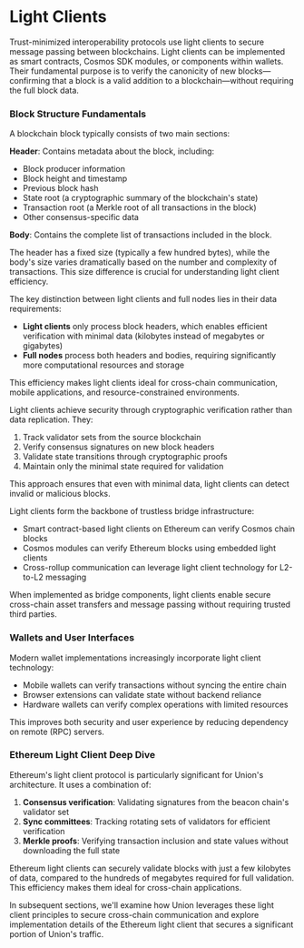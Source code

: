 # Light Clients

Trust-minimized interoperability protocols use light clients to secure message passing between blockchains. Light clients can be implemented as smart contracts, Cosmos SDK modules, or components within wallets. Their fundamental purpose is to verify the canonicity of new blocks—confirming that a block is a valid addition to a blockchain—without requiring the full block data.

### Block Structure Fundamentals

A blockchain block typically consists of two main sections:

**Header**: Contains metadata about the block, including:
  - Block producer information
  - Block height and timestamp
  - Previous block hash
  - State root (a cryptographic summary of the blockchain's state)
  - Transaction root (a Merkle root of all transactions in the block)
  - Other consensus-specific data

**Body**: Contains the complete list of transactions included in the block.

The header has a fixed size (typically a few hundred bytes), while the body's size varies dramatically based on the number and complexity of transactions. This size difference is crucial for understanding light client efficiency.

The key distinction between light clients and full nodes lies in their data requirements:

- **Light clients** only process block headers, which enables efficient verification with minimal data (kilobytes instead of megabytes or gigabytes)
- **Full nodes** process both headers and bodies, requiring significantly more computational resources and storage

This efficiency makes light clients ideal for cross-chain communication, mobile applications, and resource-constrained environments.

Light clients achieve security through cryptographic verification rather than data replication. They:

1. Track validator sets from the source blockchain
2. Verify consensus signatures on new block headers
3. Validate state transitions through cryptographic proofs
4. Maintain only the minimal state required for validation

This approach ensures that even with minimal data, light clients can detect invalid or malicious blocks.

Light clients form the backbone of trustless bridge infrastructure:

- Smart contract-based light clients on Ethereum can verify Cosmos chain blocks
- Cosmos modules can verify Ethereum blocks using embedded light clients
- Cross-rollup communication can leverage light client technology for L2-to-L2 messaging

When implemented as bridge components, light clients enable secure cross-chain asset transfers and message passing without requiring trusted third parties.

### Wallets and User Interfaces

Modern wallet implementations increasingly incorporate light client technology:

- Mobile wallets can verify transactions without syncing the entire chain
- Browser extensions can validate state without backend reliance
- Hardware wallets can verify complex operations with limited resources

This improves both security and user experience by reducing dependency on remote (RPC) servers.

### Ethereum Light Client Deep Dive

Ethereum's light client protocol is particularly significant for Union's architecture. It uses a combination of:

1. **Consensus verification**: Validating signatures from the beacon chain's validator set
2. **Sync committees**: Tracking rotating sets of validators for efficient verification
3. **Merkle proofs**: Verifying transaction inclusion and state values without downloading the full state

Ethereum light clients can securely validate blocks with just a few kilobytes of data, compared to the hundreds of megabytes required for full validation. This efficiency makes them ideal for cross-chain applications.

In subsequent sections, we'll examine how Union leverages these light client principles to secure cross-chain communication and explore implementation details of the Ethereum light client that secures a significant portion of Union's traffic.

